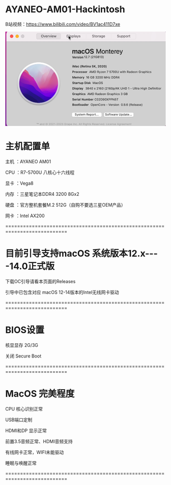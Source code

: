 # AYANEO-AM01-Hackintosh

B站视频：https://www.bilibili.com/video/BV1ac411D7xe

![](https://github.com/Xmingbai/AYANEO-AM01-Hackintosh/blob/main/About.png)

# 主机配置单

主机 ：AYANEO AM01

CPU ：R7-5700U 八核心十六线程

显卡 ：Vega8

内存 ：三星笔记本DDR4 3200 8Gx2

硬盘 ：官方整机套餐M.2 512G（自购不要选三星OEM产品）

网卡 ：Intel AX200

===========================================================================
# 目前引导支持macOS 系统版本12.x----14.0正式版 

下载OC引导请看本页面的Releases

引导中已包含对应 macOS 12-14版本的Intel无线网卡驱动

===========================================================================
# BIOS设置

核显显存 2G/3G

关闭 Secure Boot

===========================================================================
# MacOS 完美程度

CPU 核心识别正常 

USB端口定制

HDMI和DP 显示正常

前置3.5音频正常、HDMI音频支持

有线网卡正常，WIFI未能驱动

睡眠与唤醒正常

===========================================================================
